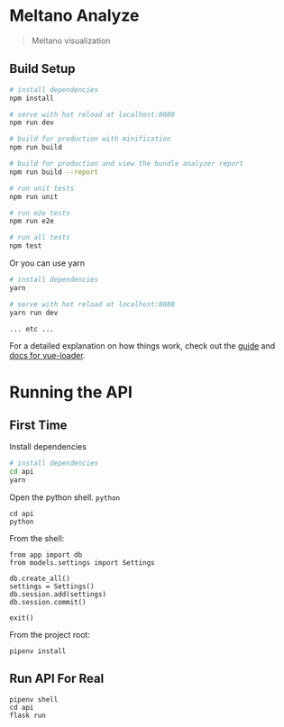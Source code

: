 # Meltano Analyze

> Meltano visualization

## Build Setup

``` bash
# install dependencies
npm install

# serve with hot reload at localhost:8080
npm run dev

# build for production with minification
npm run build

# build for production and view the bundle analyzer report
npm run build --report

# run unit tests
npm run unit

# run e2e tests
npm run e2e

# run all tests
npm test
```

Or you can use yarn
``` bash
# install dependencies
yarn

# serve with hot reload at localhost:8080
yarn run dev

... etc ...
```

For a detailed explanation on how things work, check out the [guide](http://vuejs-templates.github.io/webpack/) and [docs for vue-loader](http://vuejs.github.io/vue-loader).

# Running the API

## First Time

Install dependencies
``` bash
# install dependencies
cd api
yarn
```

Open the python shell. `python`
```
cd api
python
```
From the shell:
```
from app import db
from models.settings import Settings

db.create_all()
settings = Settings()
db.session.add(settings)
db.session.commit()

exit()
```

From the project root:
```
pipenv install
```

## Run API For Real

```
pipenv shell
cd api
flask run
```